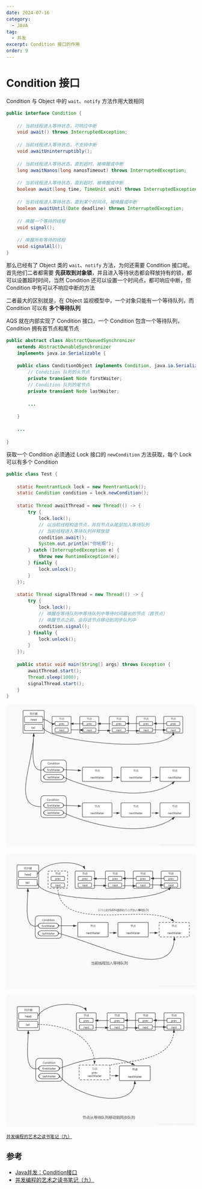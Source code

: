 ```yaml
---
date: 2024-07-16
category:
  - JAVA
tag:
  - 并发
excerpt: Condition 接口的作用
order: 9
---
```


# Condition 接口

Condition 与 Object 中的 `wait`、`notify` 方法作用大致相同

```java
public interface Condition {

    // 当前线程进入等待状态，可响应中断
    void await() throws InterruptedException;

    // 当前线程进入等待状态，不支持中断
    void awaitUninterruptibly();

    // 当前线程进入等待状态，直到超时、被唤醒或中断
    long awaitNanos(long nanosTimeout) throws InterruptedException;

    // 当前线程进入等待状态，直到超时、被唤醒或中断
    boolean await(long time, TimeUnit unit) throws InterruptedException;

    // 当前线程进入等待状态，直到某个时间点、被唤醒或中断
    boolean awaitUntil(Date deadline) throws InterruptedException;

    // 唤醒一个等待的线程
    void signal();

    // 唤醒所有等待的线程
    void signalAll();
}
```

那么已经有了 Object 类的 `wait`、`notify` 方法，为何还需要 Condition 接口呢。首先他们二者都需要 **先获取到对象锁**，并且进入等待状态都会释放持有的锁，都可以设置超时时间，当然 Condition 还可以设置一个时间点，都可响应中断，但 Condition 中有可以不响应中断的方法

二者最大的区别就是，在 Object 监视模型中，一个对象只能有一个等待队列，而 Condition 可以有 **多个等待队列**

AQS 就在内部实现了 Condition 接口，一个 Condition 包含一个等待队列，Condition 拥有首节点和尾节点

```java
public abstract class AbstractQueuedSynchronizer
    extends AbstractOwnableSynchronizer
    implements java.io.Serializable {

    public class ConditionObject implements Condition, java.io.Serializable {
        // Condition 队列的头节点
        private transient Node firstWaiter;
        // Condition 队列的尾节点
        private transient Node lastWaiter;
        
        ...
            
    }
    
    ...
        
}
```

获取一个 Condition 必须通过 Lock 接口的 `newCondition` 方法获取，每个 Lock 可以有多个 Condition

```java
public class Test {

    static ReentrantLock lock = new ReentrantLock();
    static Condition condition = lock.newCondition();

    static Thread awaitThread = new Thread(() -> {
        try {
            lock.lock();
            // 以当前线程构造节点，并将节点从尾部加入等待队列
            // 当前线程进入等待队列并释放锁
            condition.await();
            System.out.println("你吼啊");
        } catch (InterruptedException e) {
            throw new RuntimeException(e);
        } finally {
            lock.unlock();
        }
    });

    static Thread signalThread = new Thread(() -> {
        try {
            lock.lock();
            // 唤醒在等待队列中等待队列中等待时间最长的节点（首节点）
            // 唤醒节点之前，会将该节点移动到同步队列中
            condition.signal();
        } finally {
            lock.unlock();
        }
    });

    public static void main(String[] args) throws Exception {
        awaitThread.start();
        Thread.sleep(1000);
        signalThread.start();
    }
}
```

![](./md.assets/condition1.png)

![](./md.assets/condition2.png)

![](./md.assets/condition3.png)

<small>[并发编程的艺术之读书笔记（九）](https://blog.csdn.net/wangjimmy1994/article/details/105245987)</small>

## 参考

- [Java并发：Condition接口](https://www.cnblogs.com/magic-sea/p/11594861.html)
- [并发编程的艺术之读书笔记（九）](https://blog.csdn.net/wangjimmy1994/article/details/105245987)
